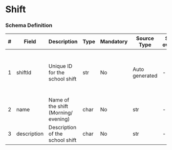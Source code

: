 Shift
===

### Schema Definition

|**#**|**Field**|**Description**|**Type**|**Mandatory**|**Source Type**|**Source overview**|**Comments**|
|---------|---------|--------|--------|--------|--------|--------|---------------|
|1|shiftId|Unique ID for the school shift |str|No|Auto generated|-|Need to understand what all is dependent on a school term|
|2|name|Name of the shift (Morning/ evening)|char|No|str|-||
|3|description|Description of the school shift|char|No|str|-||
